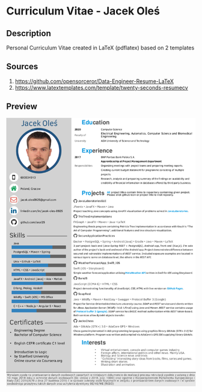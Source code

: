 # Curriculum Vitae - Jacek Oleś
## Description
Personal Curriculum Vitae created in LaTeX (pdflatex) based on 2 templates
## Sources
1) https://github.com/opensorceror/Data-Engineer-Resume-LaTeX
2) https://www.latextemplates.com/template/twenty-seconds-resumecv
## Preview
![CV Screenshot](screen.png)
